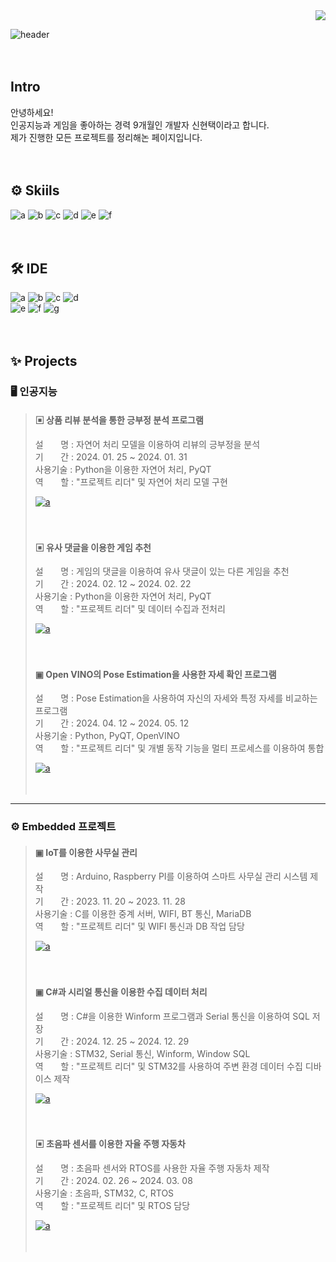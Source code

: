 <div align="right">
<a href="https://hits.seeyoufarm.com"><img src="https://hits.seeyoufarm.com/api/count/incr/badge.svg?url=https%3A%2F%2Fgithub.com%2Fshinht97&count_bg=%2379C83D&title_bg=%23555555&icon=&icon_color=%23E7E7E7&title=hits&edge_flat=false"/></a>
</div>


![header](https://capsule-render.vercel.app/api?type=wave&height=270&color=gradient&text=Portfoilo&reversal=false&textBg=false&fontAlign=50&fontAlignY=39&desc=shinht97&descSize=26)
  

　 
## Intro
안녕하세요!  
인공지능과 게임을 좋아하는 경력 9개월인 개발자 신현택이라고 합니다.  
제가 진행한 모든 프로젝트를 정리해논 페이지입니다.
  

　 
## ⚙ Skiils
![a](https://img.shields.io/badge/C-A8B9CC?style=for-the-badge&logo=C&logoColor=white) 
![b](https://img.shields.io/badge/C++-00599C?style=for-the-badge&logo=cplusplus&logoColor=white) 
![c](https://img.shields.io/badge/C%23-512BD4?style=for-the-badge&logo=Csharp&logoColor=white) 
![d](https://img.shields.io/badge/Python-3776AB?style=for-the-badge&logo=python&logoColor=white ) 
![e](https://img.shields.io/badge/STM32-03234B?style=for-the-badge&logo=stmicroelectronics&logoColor=white) 
![f](https://img.shields.io/badge/TensorFlow-FF6F00?style=for-the-badge&logo=TensorFlow&logoColor=white) 
  

　 
## 🛠 IDE
![a](https://img.shields.io/badge/Visual_Studio-5C2D91?style=for-the-badge&logo=visual%20studio&logoColor=white) 
![b](https://img.shields.io/badge/Visual_Studio_Code-0078D4?style=for-the-badge&logo=visual%20studio%20code&logoColor=white) 
![c](https://img.shields.io/badge/Colab-F9AB00?style=for-the-badge&logo=googlecolab&color=525252) 
![d](https://img.shields.io/badge/Unity-000000?style=for-the-badge&logo=Unity&logoColor=white)  
![e](https://img.shields.io/badge/Arduino_IDE-00979D?style=for-the-badge&logo=arduino&logoColor=white) 
![f](https://img.shields.io/badge/STM32CubeIDE-03234B?style=for-the-badge&logo=stmicroelectronics&logoColor=white) 
![g](https://img.shields.io/badge/PyCharm-000000.svg?&style=for-the-badge&logo=PyCharm&logoColor=white) 
  

　 
## ✨ Projects
<!--### 🕹️ 게임
> #### ▣ 지구방위본부
> 설&nbsp;&nbsp;&nbsp;&nbsp;&nbsp;&nbsp;&nbsp;명 : Unity Engine을 이용한 모바일 슈팅 게임  
> 기&nbsp;&nbsp;&nbsp;&nbsp;&nbsp;&nbsp;&nbsp;간 : 2023.04 ~ 2023.11
> 사용기술 : C#, Unity Engine  
> 역&nbsp;&nbsp;&nbsp;&nbsp;&nbsp;&nbsp;&nbsp;할 : 게임 시스템 및 적 움직임 개발  
> 
> ![a]<a href="https://play.google.com/store/apps/details?id=com.Univia.SpaceDefence&hl=ko-KR">![a](https://img.shields.io/badge/android-34A853?style=for-the-badge&logo=android&logoColor=white)</a>&nbsp;&nbsp;![b]<a href="">(https://img.shields.io/badge/iOS-000000?style=for-the-badge&logo=apple&logoColor=white)</a>
>
>
***
-->
### 🖥️ 인공지능
> #### ▣ 상품 리뷰 분석을 통한 긍부정 분석 프로그램  
> 설&nbsp;&nbsp;&nbsp;&nbsp;&nbsp;&nbsp;&nbsp;명 : 자연어 처리 모델을 이용하여 리뷰의 긍부정을 분석  
> 기&nbsp;&nbsp;&nbsp;&nbsp;&nbsp;&nbsp;&nbsp;간 : 2024. 01. 25 ~ 2024. 01. 31  
> 사용기술 : Python을 이용한 자연어 처리, PyQT  
> 역&nbsp;&nbsp;&nbsp;&nbsp;&nbsp;&nbsp;&nbsp;할 : "프로젝트 리더" 및 자연어 처리 모델 구현  
>  
> <a href="https://github.com/shinht97/Comment_analysis">![a](https://img.shields.io/badge/GitHub-100000?style=for-the-badge&logo=github&logoColor=white)</a>  
>  
>
>　 
> #### ▣ 유사 댓글을 이용한 게임 추천  
> 설&nbsp;&nbsp;&nbsp;&nbsp;&nbsp;&nbsp;&nbsp;명 : 게임의 댓글을 이용하여 유사 댓글이 있는 다른 게임을 추천  
> 기&nbsp;&nbsp;&nbsp;&nbsp;&nbsp;&nbsp;&nbsp;간 : 2024. 02. 12 ~ 2024. 02. 22  
> 사용기술 : Python을 이용한 자연어 처리, PyQT  
> 역&nbsp;&nbsp;&nbsp;&nbsp;&nbsp;&nbsp;&nbsp;할 : "프로젝트 리더" 및 데이터 수집과 전처리 
>  
> <a href="https://github.com/shinht97/steamsavemoney">![a](https://img.shields.io/badge/GitHub-100000?style=for-the-badge&logo=github&logoColor=white)</a>  
>  
>
>　 
> #### ▣ Open VINO의 Pose Estimation을 사용한 자세 확인 프로그램  
> 설&nbsp;&nbsp;&nbsp;&nbsp;&nbsp;&nbsp;&nbsp;명 : Pose Estimation을 사용하여 자신의 자세와 특정 자세를 비교하는 프로그램  
> 기&nbsp;&nbsp;&nbsp;&nbsp;&nbsp;&nbsp;&nbsp;간 : 2024. 04. 12 ~ 2024. 05. 12  
> 사용기술 : Python, PyQT, OpenVINO  
> 역&nbsp;&nbsp;&nbsp;&nbsp;&nbsp;&nbsp;&nbsp;할 : "프로젝트 리더" 및 개별 동작 기능을 멀티 프로세스를 이용하여 통합  
>  
> <a href="https://github.com/BrotherHwan/Final_project">![a](https://img.shields.io/badge/GitHub-100000?style=for-the-badge&logo=github&logoColor=white)</a>  
> <!--참고 : 후속 진행 중인 프로젝트로 최신 브렌치 확인 필요-->
>  
>
>　 
***
### ⚙️ Embedded 프로젝트
> #### ▣ IoT를 이용한 사무실 관리  
> 설&nbsp;&nbsp;&nbsp;&nbsp;&nbsp;&nbsp;&nbsp;명 : Arduino, Raspberry PI를 이용하여 스마트 사무실 관리 시스템 제작  
> 기&nbsp;&nbsp;&nbsp;&nbsp;&nbsp;&nbsp;&nbsp;간 : 2023. 11. 20 ~ 2023. 11. 28  
> 사용기술 : C를 이용한 중계 서버, WIFI, BT 통신, MariaDB  
> 역&nbsp;&nbsp;&nbsp;&nbsp;&nbsp;&nbsp;&nbsp;할 : "프로젝트 리더" 및 WIFI 통신과 DB 작업 담당  
>
> <a href="https://github.com/shinht97/IoT_OFFICE_PROJECT">![a](https://img.shields.io/badge/GitHub-100000?style=for-the-badge&logo=github&logoColor=white)</a>  
>  
>
>　 
> #### ▣ C#과 시리얼 통신을 이용한 수집 데이터 처리  
> 설&nbsp;&nbsp;&nbsp;&nbsp;&nbsp;&nbsp;&nbsp;명 : C#을 이용한 Winform 프로그램과 Serial 통신을 이용하여 SQL 저장  
> 기&nbsp;&nbsp;&nbsp;&nbsp;&nbsp;&nbsp;&nbsp;간 : 2024. 12. 25 ~ 2024. 12. 29  
> 사용기술 : STM32, Serial 통신, Winform, Window SQL  
> 역&nbsp;&nbsp;&nbsp;&nbsp;&nbsp;&nbsp;&nbsp;할 : "프로젝트 리더" 및 STM32를 사용하여 주변 환경 데이터 수집 디바이스 제작   
>  
> <a href="https://github.com/shinht97/CS_serial_project">![a](https://img.shields.io/badge/GitHub-100000?style=for-the-badge&logo=github&logoColor=white)</a>  
>  
>
>　  
>#### ▣ 초음파 센서를 이용한 자율 주행 자동차  
> 설&nbsp;&nbsp;&nbsp;&nbsp;&nbsp;&nbsp;&nbsp;명 : 초음파 센서와 RTOS를 사용한 자율 주행 자동차 제작  
> 기&nbsp;&nbsp;&nbsp;&nbsp;&nbsp;&nbsp;&nbsp;간 : 2024. 02. 26 ~ 2024. 03. 08  
> 사용기술 : 초음파, STM32, C, RTOS  
> 역&nbsp;&nbsp;&nbsp;&nbsp;&nbsp;&nbsp;&nbsp;할 : "프로젝트 리더" 및 RTOS 담당  
>  
><a href="https://github.com/shinht97/Ultra_sonic_car">![a](https://img.shields.io/badge/GitHub-100000?style=for-the-badge&logo=github&logoColor=white)</a>  
>  
>
>　 


<!--　 
## 🎞 Side Project  
-->
<!--
> #### 1. 실종아동 성인 얼굴인식 모델 설계 (진행중)  
> 설&nbsp;&nbsp;&nbsp;&nbsp;&nbsp;&nbsp;명 : 생성 모델을 이용하여 실종 아동의 성인 얼굴을 예측하는 모델 설계 예정  
> 역&nbsp;&nbsp;&nbsp;&nbsp;&nbsp;&nbsp;할 :  
> 기&nbsp;&nbsp;&nbsp;&nbsp;&nbsp;&nbsp;간 : 2024. 02 ~ (지연)    
> 사용기술 : GAN, Python  
>  
> <a href="https://github.com/shinht97/foot_print_project">![a](https://img.shields.io/badge/GitHub-100000?style=for-the-badge&logo=github&logoColor=white)</a>  
>  
-->


<!--　 
> #### ~~2. K-헤커톤 (디벨롭 중)~~
> &nbsp;&nbsp;&nbsp;설 명 :  
> &nbsp;&nbsp;&nbsp;역 할 :  
> &nbsp;&nbsp;&nbsp;기 간 :  
> 사용기술 : Python  
>   
> ~~<a href="https://github.com/shinht97/foot_print_project">![a](https://img.shields.io/badge/googledocs-4285F4?style=for-the-badge&logo=googledocs&logoColor=white)</a>~~
>  
-->

　 
---
